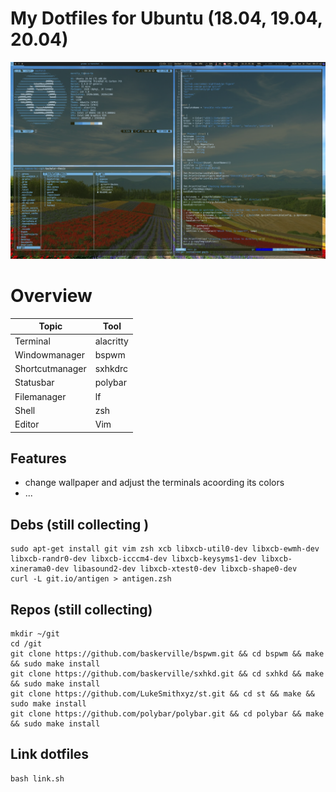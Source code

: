 # My Dotfiles for Ubuntu (18.04, 19.04, 20.04)

![img](dotfiles.png)

# Overview
| Topic           | Tool      |
|-----------------|-----------|
| Terminal        | alacritty |
| Windowmanager   | bspwm     |
| Shortcutmanager | sxhkdrc   |
| Statusbar       | polybar   |
| Filemanager     | lf        |
| Shell           | zsh       |
| Editor          | Vim       |

## Features
* change wallpaper and adjust the terminals acoording its colors
* ...

## Debs (still collecting ) 
```
sudo apt-get install git vim zsh xcb libxcb-util0-dev libxcb-ewmh-dev libxcb-randr0-dev libxcb-icccm4-dev libxcb-keysyms1-dev libxcb-xinerama0-dev libasound2-dev libxcb-xtest0-dev libxcb-shape0-dev
curl -L git.io/antigen > antigen.zsh
```

## Repos (still collecting)
```
mkdir ~/git
cd /git
git clone https://github.com/baskerville/bspwm.git && cd bspwm && make && sudo make install
git clone https://github.com/baskerville/sxhkd.git && cd sxhkd && make && sudo make install
git clone https://github.com/LukeSmithxyz/st.git && cd st && make && sudo make install
git clone https://github.com/polybar/polybar.git && cd polybar && make && sudo make install
```

## Link dotfiles
```
bash link.sh
```
